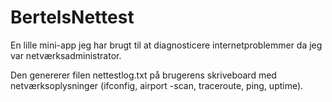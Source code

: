 BertelsNettest
==============
En lille mini-app jeg har brugt til at diagnosticere internetproblemmer da jeg var netværksadministrator.

Den genererer filen nettestlog.txt på brugerens skriveboard med netværksoplysninger (ifconfig, airport -scan, traceroute, ping, uptime).
